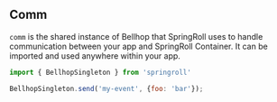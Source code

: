 ## Comm
`comm` is the shared instance of Bellhop that SpringRoll uses to handle communication between your app and SpringRoll Container. It can be imported and used anywhere within your app.

```javascript
import { BellhopSingleton } from 'springroll'

BellhopSingleton.send('my-event', {foo: 'bar'});
```
